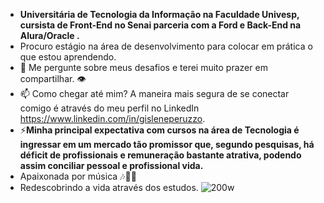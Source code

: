 - **Universitária de Tecnologia da Informação na Faculdade Univesp, cursista  de Front-End no Senai parceria com a Ford e  Back-End na Alura/Oracle .** </br>
- Procuro estágio na área de desenvolvimento para colocar em prática o que estou aprendendo. 
- 💬 Me pergunte sobre meus  desafios e terei muito prazer em compartilhar. 👁️
- 📫 Como chegar até mim? A maneira mais segura de se conectar comigo é através do meu perfil no LinkedIn https://www.linkedin.com/in/gisleneperuzzo.
- ⚡**Minha principal expectativa com cursos na área de Tecnologia é ingressar em um mercado tão promissor que, segundo pesquisas, há déficit de profissionais e remuneração bastante atrativa, podendo assim conciliar pessoal e profissional vida.**
- Apaixonada por música  🎶🎵🎼 
- Redescobrindo a vida através dos estudos.
![200w](https://gifs.eco.br/wp-content/uploads/2022/09/gifs-de-tecnologia-41.gif)
